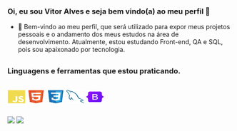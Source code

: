 ### Oi, eu sou Vitor Alves e seja bem vindo(a) ao meu perfil 👋

- 🌱 Bem-vindo ao meu perfil, que será utilizado para expor meus projetos pessoais e o andamento dos meus estudos na área de desenvolvimento. Atualmente, estou estudando Front-end, QA e SQL, pois sou apaixonado por tecnologia.
##

### Linguagens e ferramentas que estou praticando.
<div style="display: inline_block"><br>
  <img align="center" alt="Vitor-Js" height="30" width="40" src="https://raw.githubusercontent.com/devicons/devicon/master/icons/javascript/javascript-plain.svg">
  <img align="center" alt="Vitor-HTML" height="30" width="40" src="https://raw.githubusercontent.com/devicons/devicon/master/icons/html5/html5-original.svg">
  <img align="center" alt="Vitor-CSS" height="30" width="40" src="https://raw.githubusercontent.com/devicons/devicon/master/icons/css3/css3-original.svg">
  <img align="center" alt="Vitor-CSS" height="30" width="40" src="https://raw.githubusercontent.com/devicons/devicon/master/icons/mysql/mysql-original.svg">       
  <img align="center" alt="Vitor-CSS" height="30" width="40" src="https://raw.githubusercontent.com/devicons/devicon/master/icons/bootstrap/bootstrap-original.svg">       
</div>

##
<div> 
  <a href="https://www.instagram.com/v.itoralves/" target="_blank"><img src="https://img.shields.io/badge/-Instagram-%23E4405F?style=for-the-badge&logo=instagram&logoColor=white" target="_blank"></a>
  <a href="https://www.instagram.com/v.itoralves/" target="_blank"><img src="https://img.shields.io/badge/-LinkedIn-%230077B5?style=for-the-badge&logo=linkedin&logoColor=white" target="_blank"></a>
</div>

